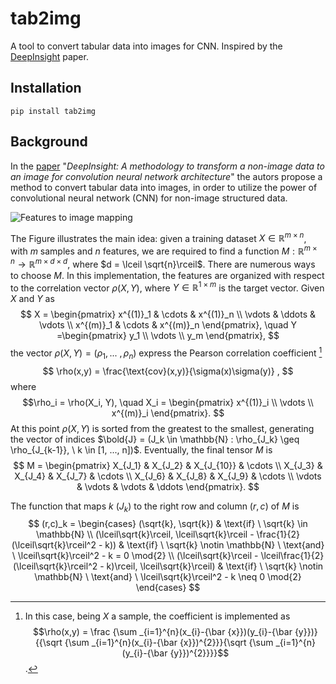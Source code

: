 ﻿# tab2img
A tool to convert tabular data into images for CNN. Inspired by the [DeepInsight](https://www.nature.com/articles/s41598-019-47765-6) paper.

## Installation 
```
pip install tab2img
```
## Background

In the [paper](https://www.nature.com/articles/s41598-019-47765-6) "*DeepInsight: A methodology to transform a non-image data to an image for convolution neural network architecture*" the autors propose  a method to convert tabular data into images, in order to utilize the power of convolutional neural network (CNN) for non-image structured data.

![Features to image mapping](https://github.com/nicomignoni/tab2img/blob/main/docs/feature_mapping.png)

The Figure illustrates the main idea: given a training dataset $X \in \mathbb{R}^{m\times n}$, with $m$ samples and $n$ features, we are required to find a function $M : \mathbb{R}^{m\times n} \rightarrow \mathbb{R}^{m\times d \times d}$, where $d = \lceil \sqrt{n}\rceil$. 
There are numerous ways to choose $M$. In this implementation, the features are organized with respect to the correlation vector $\rho(X, Y)$, where  $Y \in \mathbb{R}^{1 \times m}$ is the target vector.
Given $X$ and $Y$ as 
$$
X = \begin{pmatrix} x^{(1)}_1 & \cdots & x^{(1)}_n \\ \vdots & \ddots & \vdots \\ x^{(m)}_1 & \cdots &  x^{(m)}_n \end{pmatrix},  \quad Y =\begin{pmatrix} y_1 \\ \vdots \\ y_m \end{pmatrix},
 $$
 the vector $\rho(X, Y)= (\rho_1, ...\ , \rho_n)$ express the Pearson correlation coefficient [^1] 
 $$
 \rho(x,y) = \frac{\text{cov}(x,y)}{\sigma(x)\sigma(y)} ,
 $$ 
where 
$$\rho_i = \rho(X_i, Y), \quad X_i = \begin{pmatrix} x^{(1)}_i \\ \vdots \\ x^{(m)}_i \end{pmatrix}.
$$
At this point $\rho(X, Y)$ is sorted from the greatest to the smallest, generating the vector of indices $\bold{J} = (J_k \in \mathbb{N} : \rho_{J_k} \geq \rho_{J_{k-1}}, \ k \in [1, ..., n])$. 
Eventually, the final tensor $M$ is
$$
M = \begin{pmatrix} X_{J_1} & X_{J_2} & X_{J_{10}} & \cdots  \\ X_{J_3} & X_{J_4} & X_{J_7} & \cdots \\  X_{J_6} & X_{J_8} & X_{J_9} & \cdots \\ \vdots & \vdots & \vdots & \ddots  \end{pmatrix}.
$$

The function that maps $k$ ($J_k$) to the right row and column $(r,c)$ of $M$ is
$$
(r,c)_k = \begin{cases} (\sqrt{k}, \sqrt{k}) & \text{if} \ \sqrt{k} \in \mathbb{N} \\ (\lceil\sqrt{k}\rceil, \lceil\sqrt{k}\rceil - \frac{1}{2}(\lceil\sqrt{k}\rceil^2 - k)) &  \text{if} \ \sqrt{k} \notin \mathbb{N} \ \text{and} \  \lceil\sqrt{k}\rceil^2 - k = 0 \mod{2} \\ (\lceil\sqrt{k}\rceil - \lceil\frac{1}{2}(\lceil\sqrt{k}\rceil^2 - k)\rceil, \lceil\sqrt{k}\rceil) & \text{if} \ \sqrt{k} \notin \mathbb{N} \ \text{and} \  \lceil\sqrt{k}\rceil^2 - k \neq 0 \mod{2} \end{cases} 
$$

 [^1]: In this case, being $X$ a sample, the coefficient is implemented as  $$\rho(x,y) = \frac {\sum _{i=1}^{n}(x_{i}-{\bar {x}})(y_{i}-{\bar {y}})}{{\sqrt {\sum _{i=1}^{n}(x_{i}-{\bar {x}})^{2}}}{\sqrt {\sum _{i=1}^{n}(y_{i}-{\bar {y}})^{2}}}}$$. 


